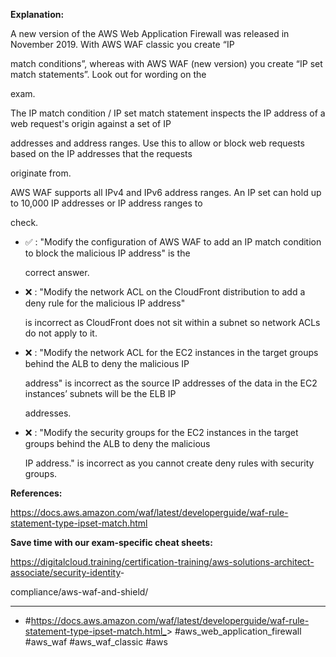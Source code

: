 **Explanation:**

A new version of the AWS Web Application Firewall was released in November 2019. With AWS WAF classic you create “IP

match conditions”, whereas with AWS WAF (new version) you create “IP set match statements”. Look out for wording on the

exam.

The IP match condition / IP set match statement inspects the IP address of a web request's origin against a set of IP

addresses and address ranges. Use this to allow or block web requests based on the IP addresses that the requests

originate from.

AWS WAF supports all IPv4 and IPv6 address ranges. An IP set can hold up to 10,000 IP addresses or IP address ranges to

check.

- ✅ :  "Modify the configuration of AWS WAF to add an IP match condition to block the malicious IP address" is the

  correct answer.

- ❌ :  "Modify the network ACL on the CloudFront distribution to add a deny rule for the malicious IP address"

  is incorrect as CloudFront does not sit within a subnet so network ACLs do not apply to it.

- ❌ :  "Modify the network ACL for the EC2 instances in the target groups behind the ALB to deny the malicious IP

  address" is incorrect as the source IP addresses of the data in the EC2 instances’ subnets will be the ELB IP

  addresses.

- ❌ :  "Modify the security groups for the EC2 instances in the target groups behind the ALB to deny the malicious

  IP address." is incorrect as you cannot create deny rules with security groups.

**References:**

<https://docs.aws.amazon.com/waf/latest/developerguide/waf-rule-statement-type-ipset-match.html>

**Save time with our exam-specific cheat sheets:**

<https://digitalcloud.training/certification-training/aws-solutions-architect-associate/security-identity>-

compliance/aws-waf-and-shield/

----

- #<https://docs.aws.amazon.com/waf/latest/developerguide/waf-rule-statement-type-ipset-match.html_>> #aws_web_application_firewall #aws_waf #aws_waf_classic #aws
